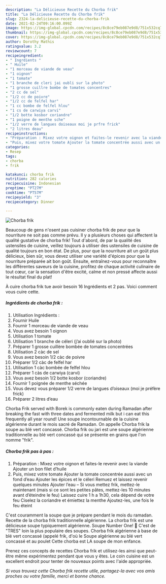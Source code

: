 ```yaml
---
description: "La Délicieuse Recette du Chorba frik"
title: "La Délicieuse Recette du Chorba frik"
slug: 2324-la-delicieuse-recette-du-chorba-frik
date: 2021-02-24T09:16:00.099Z
image: https://img-global.cpcdn.com/recipes/8c8ce79eb087e9d8/751x532cq70/chorba-frik-photo-principale-de-la-recette.jpg
thumbnail: https://img-global.cpcdn.com/recipes/8c8ce79eb087e9d8/751x532cq70/chorba-frik-photo-principale-de-la-recette.jpg
cover: https://img-global.cpcdn.com/recipes/8c8ce79eb087e9d8/751x532cq70/chorba-frik-photo-principale-de-la-recette.jpg
author: Dorothy Mathis
ratingvalue: 3.2
reviewcount: 7
recipeingredient:
- " Ingrdients "
- " Huile"
- "1 morceau de viande de veau"
- "1 oignon"
- "1 tomate"
- "1 branche de cleri jai oubli sur la photo"
- "1 grosse cuillre bombe de tomates concentres"
- "2 cc de sel"
- "1/2 cc de poivre"
- "1/2 cc de felfel har"
- "1 cc bombe de felfel hlou"
- "1 cs de carwiya carvi"
- "1/2 botte kosbor coriandre"
- "1 poigne de menthe sche"
- "1/2 verre de langues doiseaux moi je prfre frick"
- "2 litres deau"
recipeinstructions:
- "Préparation : Mixez votre oignon et faites-le revenir avec la viande Ajouter un bon filet d’huile"
- "Puis, mixez votre tomate Ajouter la tomate concentrée aussi avec un fond d’eau Ajouter les épices et le céleri Remuez et laissez revenir quelques minutes Ajouter l’eau – Si vous mettez frik, mettez-le maintenant (mais si ce sont les petites pâtes, mettez-les 10 minutes avant d’éteindre le feu) Laissez cuire 1 h a 1h30, cela dépend de votre feu Ciselez la coriandre et émiettez la menthe Ajoutez-les, une fois le feu éteint"
categories:
- Resep
tags:
- chorba
- frik

katakunci: chorba frik 
nutrition: 282 calories
recipecuisine: Indonesian
preptime: "PT27M"
cooktime: "PT57M"
recipeyield: "3"
recipecategory: Dinner

---
```



![Chorba frik](https://img-global.cpcdn.com/recipes/8c8ce79eb087e9d8/751x532cq70/chorba-frik-photo-principale-de-la-recette.jpg)

Beaucoup de gens n'osent pas cuisiner chorba frik de peur que la nourriture ne soit pas comme prévu. Il y a plusieurs choses qui affectent la qualité gustative de chorba frik! Tout d'abord, de par la qualité des ustensiles de cuisine, veillez toujours à utiliser des ustensiles de cuisine de qualité toujours en bon état. De plus, pour que la nourriture ait un goût plus délicieux, bien sûr, vous devez utiliser une variété d'épices pour que la nourriture préparée ait bon goût. Ensuite, entraînez-vous pour reconnaître les différentes saveurs de la cuisine, profitez de chaque activité culinaire de tout cœur, car la sensation d'être excité, calme et non pressé affecte aussi le résultat final du plat!

<!--inarticleads1-->

À cuire chorba frik tue avoir besoin 16 Ingrédients et 2 pas. Voici comment vous cuire cette.

##### Ingrédients de chorba frik :

1. Utilisation  Ingrédients :
1. Fournir  Huile
1. Fournir 1 morceau de viande de veau
1. Vous avez besoin 1 oignon
1. Utilisation 1 tomate
1. Utilisation 1 branche de céleri (j’ai oublié sur la photo)
1. Préparer 1 grosse cuillère bombée de tomates concentrées
1. Utilisation 2 càc de sel
1. Vous avez besoin 1/2 càc de poivre
1. Préparer 1/2 càc de felfel har
1. Utilisation 1 càc bombée de felfel hlou
1. Préparer 1 càs de carwiya (carvi)
1. Vous avez besoin 1/2 botte kosbor (coriandre)
1. Fournir 1 poignée de menthe séchée
1. Vous devez vous préparer 1/2 verre de langues d’oiseaux (moi je préfère frick)
1. Préparer 2 litres d’eau


Chorba Frik served with Borek is commonly eaten during Ramadan after breaking the fast with three dates and fermented milk but i can eat this frequently all year round! Une soupe incontournable de la cuisine algérienne durant le mois sacré de Ramadan. On appelle Chorba frik la soupe au blé vert concassé. Chorba frik ou jari est une soupe algérienne traditionnelle au blé vert concassé qui se présente en grains que l&#39;on nomme &#34;frik&#34;. 

<!--inarticleads2-->

##### Chorba frik pas à pas :

1. Préparation : Mixez votre oignon et faites-le revenir avec la viande Ajouter un bon filet d’huile
1. Puis, mixez votre tomate Ajouter la tomate concentrée aussi avec un fond d’eau Ajouter les épices et le céleri Remuez et laissez revenir quelques minutes Ajouter l’eau – Si vous mettez frik, mettez-le maintenant (mais si ce sont les petites pâtes, mettez-les 10 minutes avant d’éteindre le feu) Laissez cuire 1 h a 1h30, cela dépend de votre feu Ciselez la coriandre et émiettez la menthe Ajoutez-les, une fois le feu éteint


C&#39;est couramment la soupe que je prépare pendant le mois du ramadan. Recette de la chorba frik traditionnelle algérienne. La chorba frik est une délicieuse soupe typiquement algérienne. Soupe Number One! 🙂 C&#39;est de &#34;TRES&#34; loin la plus populaire des soupes. Chorba frik algérienne à base de blé vert concassé (appelé frik, d&#39;où le Soupe algérienne au blé vert concassé et au poulet Cette chorba est LA soupe de mon enfance. 

<!--inarticleads1-->

<p>
Prenez ces concepts de recettes Chorba frik et utilisez-les ainsi que peut-être même expérimentez pendant que vous y êtes. Le coin cuisine est un excellent endroit pour tenter de nouveaux points avec l'aide appropriée.
</p>

<p>
<i>Si vous trouvez cette Chorba frik recette utile, partagez-la avec vos amis proches ou votre famille, merci et bonne chance.</i>
</p>
